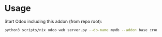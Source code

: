# Usage

Start Odoo including this addon (from repo root):

```bash
python3 scripts/nix_odoo_web_server.py --db-name mydb --addon base_cron_exclusion
```
